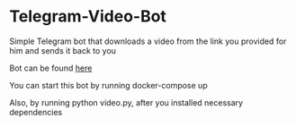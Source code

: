 # Telegram-Video-Bot

Simple Telegram bot that downloads a video from the link you provided for him and sends it back to you

Bot can be found [here](https://t.me/ZecovBot)

You can start this bot by running docker-compose up

Also, by running python video.py, after you installed necessary dependencies
